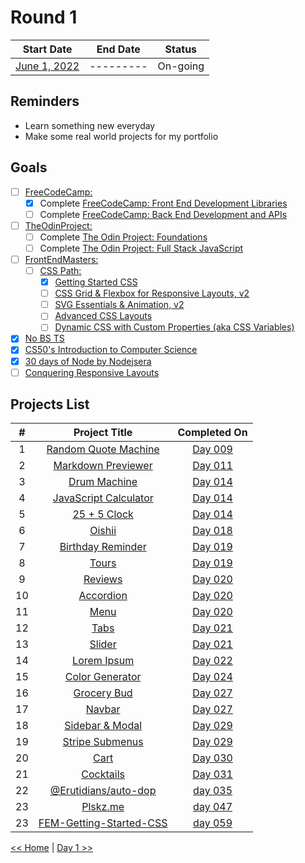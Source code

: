 # Round 1

|        Start Date         | End Date  |  Status  |
| :-----------------------: | :-------: | :------: |
| [June 1, 2022](day001.md) | --------- | On-going |

## Reminders

- Learn something new everyday
- Make some real world projects for my portfolio

## Goals

- [ ] [FreeCodeCamp:](https://www.freecodecamp.org/learn/)
  - [x] Complete [FreeCodeCamp: Front End Development Libraries](https://www.freecodecamp.org/learn/front-end-development-libraries/)
  - [ ] Complete [FreeCodeCamp: Back End Development and APIs](https://www.freecodecamp.org/learn/back-end-development-and-apis/)
- [ ] [TheOdinProject:](https://www.theodinproject.com/paths)
  - [ ] Complete [The Odin Project: Foundations](https://www.theodinproject.com/paths/foundations/courses/foundations)
  - [ ] Complete [The Odin Project: Full Stack JavaScript](https://www.theodinproject.com/paths/full-stack-javascript)
- [ ] [FrontEndMasters:](https://frontendmasters.com/courses/)
  - [ ] [CSS Path:](https://frontendmasters.com/learn/css/)
    - [x] [Getting Started CSS](https://frontendmasters.com/courses/getting-started-css/)
    - [ ] [CSS Grid & Flexbox for Responsive Layouts, v2](https://frontendmasters.com/courses/css-grid-flexbox-v2/)
    - [ ] [SVG Essentials & Animation, v2](https://frontendmasters.com/courses/svg-essentials-animation/)
    - [ ] [Advanced CSS Layouts](https://frontendmasters.com/courses/advanced-css-layouts/)
    - [ ] [Dynamic CSS with Custom Properties (aka CSS Variables)](https://frontendmasters.com/courses/css-variables/)
- [x] [No BS TS](https://www.youtube.com/playlist?list=PLNqp92_EXZBJYFrpEzdO2EapvU0GOJ09n)
- [x] [CS50's Introduction to Computer Science](https://learning.edx.org/course/course-v1:HarvardX+CS50+X/home)
- [x] [30 days of Node by Nodejsera](https://nodejsera.com/30-days-of-node.html)
- [ ] [Conquering Responsive Layouts](https://courses.kevinpowell.co/view/courses/conquering-responsive-layouts)

## Projects List

|  #  |                                Project Title                                |     Completed On     |
| :-: | :-------------------------------------------------------------------------: | :------------------: |
|  1  |    [Random Quote Machine](https://github.com/plskx/random-quote-machine)    | [Day 009](day009.md) |
|  2  |      [Markdown Previewer](https://github.com/plskx/markdown-previewer)      | [Day 011](day011.md) |
|  3  |            [Drum Machine](https://github.com/plskx/drum-machine)            | [Day 014](day014.md) |
|  4  |   [JavaScript Calculator](https://github.com/plskx/javascript-calculator)   | [Day 014](day014.md) |
|  5  |             [25 + 5 Clock](https://github.com/plskx/25-5-Clock)             | [Day 014](day014.md) |
|  6  |                 [Oishii](https://github.com/plskz/oishii/)                  | [Day 018](day018.md) |
|  7  |        [Birthday Reminder](https://github.com/plskz/react-projects)         | [Day 019](day019.md) |
|  8  |              [Tours](https://github.com/plskz/react-projects)               | [Day 019](day019.md) |
|  9  |             [Reviews](https://github.com/plskz/react-projects)              | [Day 020](day020.md) |
| 10  |            [Accordion](https://github.com/plskz/react-projects)             | [Day 020](day020.md) |
| 11  |               [Menu](https://github.com/plskz/react-projects)               | [Day 020](day020.md) |
| 12  |               [Tabs](https://github.com/plskz/react-projects)               | [Day 021](day021.md) |
| 13  |              [Slider](https://github.com/plskz/react-projects)              | [Day 021](day021.md) |
| 14  |           [Lorem Ipsum](https://github.com/plskz/react-projects)            | [Day 022](day022.md) |
| 15  |         [Color Generator](https://github.com/plskz/react-projects)          | [Day 024](day024.md) |
| 16  |           [Grocery Bud](https://github.com/plskz/react-projects)            | [Day 027](day027.md) |
| 17  |              [Navbar](https://github.com/plskz/react-projects)              | [Day 027](day027.md) |
| 18  |         [Sidebar & Modal](https://github.com/plskz/react-projects)          | [Day 029](day029.md) |
| 19  |         [Stripe Submenus](https://github.com/plskz/react-projects)          | [Day 029](day029.md) |
| 20  |               [Cart](https://github.com/plskz/react-projects)               | [Day 030](day030.md) |
| 21  |            [Cocktails](https://github.com/plskz/react-projects)             | [Day 031](day031.md) |
| 22  |       [@Erutidians/auto-dop](https://github.com/Erutidians/auto-dop)        | [day 035](day035.md) |
| 23  |                  [Plskz.me](https://plskz-me.vercel.app/)                   | [day 047](day047.md) |
| 23  | [FEM-Getting-Started-CSS](https://github.com/plskx/FEM-Getting-Started-CSS) | [day 059](day059.md) |

[<< Home](../README.md) | [Day 1 >>](day001.md)
